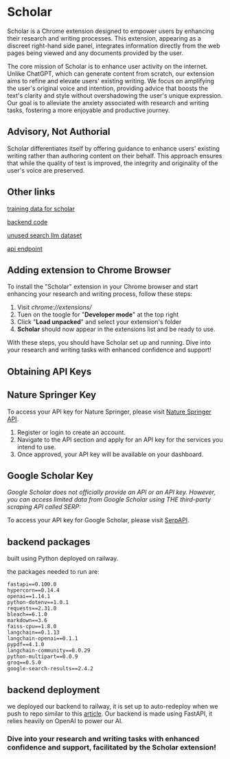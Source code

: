 # Scholar

Scholar is a Chrome extension designed to empower users by enhancing their research and writing processes. This extension, appearing as a discreet right-hand side panel, integrates information directly from the web pages being viewed and any documents provided by the user.

The core mission of Scholar is to enhance user activity on the internet. Unlike ChatGPT, which can generate content from scratch, our extension aims to refine and elevate users' existing writing. We focus on amplifying the user's original voice and intention, providing advice that boosts the text's clarity and style without overshadowing the user's unique expression. Our goal is to alleviate the anxiety associated with research and writing tasks, fostering a more enjoyable and productive journey.

## Advisory, Not Authorial

Scholar differentiates itself by offering guidance to enhance users' existing writing rather than authoring content on their behalf. This approach ensures that while the quality of text is improved, the integrity and originality of the user's voice are preserved.

## Other links

[training data for scholar](https://huggingface.co/datasets/sruly/Scholar)

[backend code](https://github.com/codeForX/ScholarBackend)

[unused search llm dataset](https://huggingface.co/datasets/sruly/search_training_data.csv)

[api endpoint](https://fastapi-production-9440.up.railway.app/)

## Adding extension to Chrome Browser

To install the "Scholar" extension in your Chrome browser and start enhancing your research and writing process, follow these steps:

1. Visit *chrome://extensions/*
2. Tuen on the toogle for "**Developer mode**" at the top right
3. Click "**Load unpacked**" and select your extension's folder
4. **Scholar** should now appear in the extensions list and be ready to use.

With these steps, you should have Scholar set up and running. Dive into your research and writing tasks with enhanced confidence and support!



## Obtaining API Keys

## Nature Springer Key
To access your API key for Nature Springer, please visit [Nature Springer API](https://www.springeropen.com/get-published/indexing-archiving-and-access-to-data/api).

1. Register or login to create an account.
2. Navigate to the API section and apply for an API key for the services you intend to use.
3. Once approved, your API key will be available on your dashboard.

## Google Scholar Key

_Google Scholar does not officially provide an API or an API key. However, you can access limited data from Google Scholar using THE third-party scraping API called SERP:_

To access your API key for Google Scholar, please visit [SerpAPI](https://serpapi.com/). 



## backend packages
built using Python deployed on railway.


the packages needed to run are:
```
fastapi==0.100.0
hypercorn==0.14.4
openai==1.14.1
python-dotenv==1.0.1
requests==2.31.0
bleach==6.1.0
markdown==3.6
faiss-cpu==1.8.0
langchain==0.1.13
langchain-openai==0.1.1
pypdf==4.1.0
langchain-community==0.0.29
python-multipart==0.0.9
groq==0.5.0
google-search-results==2.4.2
```

## backend deployment
we deployed our backend to railway, it is set up to auto-redeploy when we push to repo similar to this [article](https://faun.pub/deploy-a-fastapi-website-to-railway-c08df2a1e878). Our backend is made using FastAPI, it relies heavily on OpenAI to power our AI.


### Dive into your research and writing tasks with enhanced confidence and support, facilitated by the Scholar extension!

